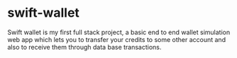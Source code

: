 # swift-wallet
Swift wallet is my first full stack project, a basic end to end wallet simulation web app which lets you to transfer your credits to some other account and also to receive them through data base transactions.
